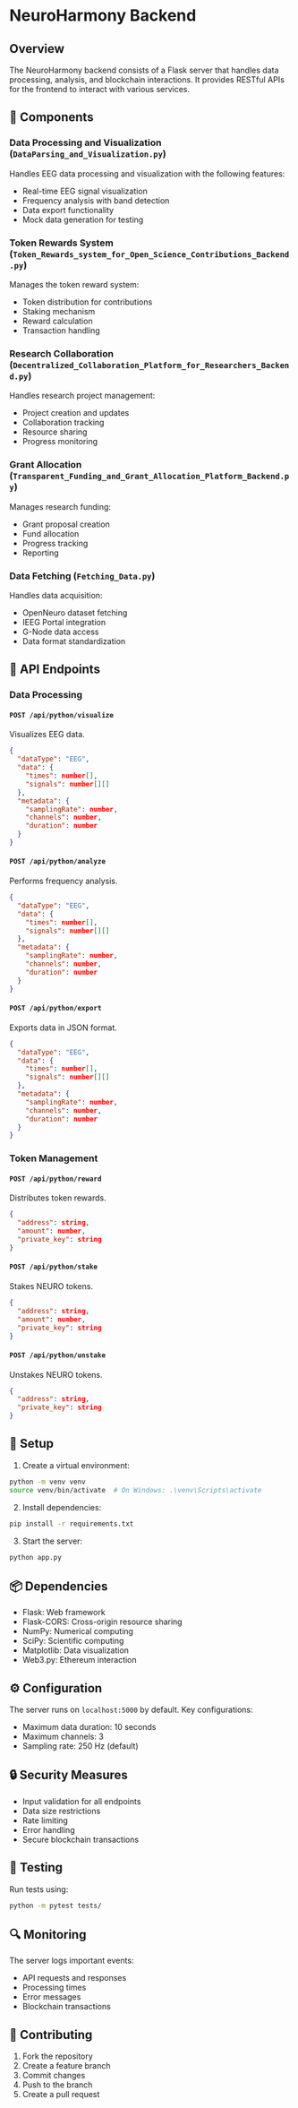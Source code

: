 # NeuroHarmony Backend

## Overview

The NeuroHarmony backend consists of a Flask server that handles data processing, analysis, and blockchain interactions. It provides RESTful APIs for the frontend to interact with various services.

## 🔧 Components

### Data Processing and Visualization (`DataParsing_and_Visualization.py`)

Handles EEG data processing and visualization with the following features:

- Real-time EEG signal visualization
- Frequency analysis with band detection
- Data export functionality
- Mock data generation for testing

### Token Rewards System (`Token_Rewards_system_for_Open_Science_Contributions_Backend.py`)

Manages the token reward system:

- Token distribution for contributions
- Staking mechanism
- Reward calculation
- Transaction handling

### Research Collaboration (`Decentralized_Collaboration_Platform_for_Researchers_Backend.py`)

Handles research project management:

- Project creation and updates
- Collaboration tracking
- Resource sharing
- Progress monitoring

### Grant Allocation (`Transparent_Funding_and_Grant_Allocation_Platform_Backend.py`)

Manages research funding:

- Grant proposal creation
- Fund allocation
- Progress tracking
- Reporting

### Data Fetching (`Fetching_Data.py`)

Handles data acquisition:

- OpenNeuro dataset fetching
- IEEG Portal integration
- G-Node data access
- Data format standardization

## 📡 API Endpoints

### Data Processing

#### `POST /api/python/visualize`

Visualizes EEG data.

```json
{
  "dataType": "EEG",
  "data": {
    "times": number[],
    "signals": number[][]
  },
  "metadata": {
    "samplingRate": number,
    "channels": number,
    "duration": number
  }
}
```

#### `POST /api/python/analyze`

Performs frequency analysis.

```json
{
  "dataType": "EEG",
  "data": {
    "times": number[],
    "signals": number[][]
  },
  "metadata": {
    "samplingRate": number,
    "channels": number,
    "duration": number
  }
}
```

#### `POST /api/python/export`

Exports data in JSON format.

```json
{
  "dataType": "EEG",
  "data": {
    "times": number[],
    "signals": number[][]
  },
  "metadata": {
    "samplingRate": number,
    "channels": number,
    "duration": number
  }
}
```

### Token Management

#### `POST /api/python/reward`

Distributes token rewards.

```json
{
  "address": string,
  "amount": number,
  "private_key": string
}
```

#### `POST /api/python/stake`

Stakes NEURO tokens.

```json
{
  "address": string,
  "amount": number,
  "private_key": string
}
```

#### `POST /api/python/unstake`

Unstakes NEURO tokens.

```json
{
  "address": string,
  "private_key": string
}
```

## 🚀 Setup

1. Create a virtual environment:

```bash
python -m venv venv
source venv/bin/activate  # On Windows: .\venv\Scripts\activate
```

2. Install dependencies:

```bash
pip install -r requirements.txt
```

3. Start the server:

```bash
python app.py
```

## 📦 Dependencies

- Flask: Web framework
- Flask-CORS: Cross-origin resource sharing
- NumPy: Numerical computing
- SciPy: Scientific computing
- Matplotlib: Data visualization
- Web3.py: Ethereum interaction

## ⚙️ Configuration

The server runs on `localhost:5000` by default. Key configurations:

- Maximum data duration: 10 seconds
- Maximum channels: 3
- Sampling rate: 250 Hz (default)

## 🔒 Security Measures

- Input validation for all endpoints
- Data size restrictions
- Rate limiting
- Error handling
- Secure blockchain transactions

## 🧪 Testing

Run tests using:

```bash
python -m pytest tests/
```

## 🔍 Monitoring

The server logs important events:

- API requests and responses
- Processing times
- Error messages
- Blockchain transactions

## 🤝 Contributing

1. Fork the repository
2. Create a feature branch
3. Commit changes
4. Push to the branch
5. Create a pull request
